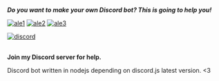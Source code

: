 ***Do you want to make your own Discord bot? This is going to help you!***

[![ale1](https://media.discordapp.net/attachments/563973321352544267/573268022286876702/banner1.png)](https://alebot.ml/)
[![ale2](https://media.discordapp.net/attachments/563973321352544267/573268039903215626/banner2.png)](https://discordapp.com/oauth2/authorize?client_id=522158282370973700&permissions=8&redirect_uri=https%3A%2F%2Falebot.ml&scope=bot)
[![ale3](https://media.discordapp.net/attachments/563973321352544267/573268047767404564/banner3.png)](https://alebot.ml/documentation)


[![discord](https://cdn.discordapp.com/attachments/572906360363286549/573620917276770316/discord.png)](https://discord.gg/D6SCpjz)

<br>**Join my Discord server for help.**


Discord bot written in nodejs depending on discord.js latest version. <3
